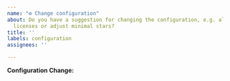 ```yaml
---
name: "⚙️ Change configuration"
about: Do you have a suggestion for changing the configuration, e.g. allow additional
  licenses or adjust minimal stars?
title: ''
labels: configuration
assignees: ''

---
```


**Configuration Change:**

<!-- Describe your suggested configuration change. -->
